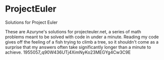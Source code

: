 # ProjectEuler
  Solutions for Project Euler


These are Azuryne's solutions for projecteuler.net, a series of math problems meant to be solved with code in under a minute.
Reading my code gives off the feeling of a fish trying to climb a tree, so it shouldn't come as a surprise that my answers often take significantly longer than a minute to achieve.
1955057_q90W436UTj4XimNyKo23MEGYg4Cw3C9E